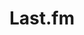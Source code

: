 ---
title: "Last.fm"
weight: 8
icon: "disc"
description: "Check out what I listen to"
link: "https://www.last.fm/user/DarkishLocket10"
---